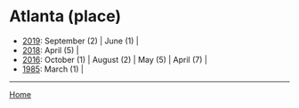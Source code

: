 # Atlanta (place)

  * [2019](./atlanta-place-2019.md): 
      September (2) | 
      June (1) | 
  * [2018](./atlanta-place-2018.md): 
      April (5) | 
  * [2016](./atlanta-place-2016.md): 
      October (1) | 
      August (2) | 
      May (5) | 
      April (7) | 
  * [1985](./atlanta-place-1985.md): 
      March (1) | 

----

[Home](../)
